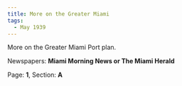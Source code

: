 ```yaml
---  
title: More on the Greater Miami  
tags:  
  - May 1939  
---  
```

  
More on the Greater Miami Port plan.  
  
Newspapers: **Miami Morning News or The Miami Herald**  
  
Page: **1**, Section: **A** 
